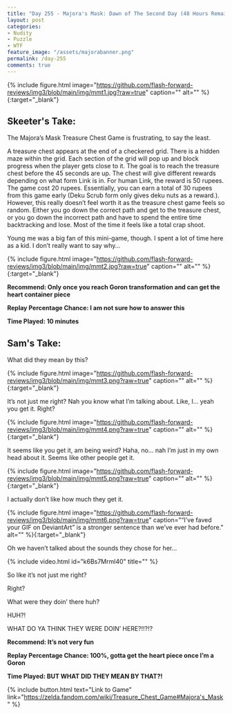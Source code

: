 ```yaml
---
title: "Day 255 - Majora's Mask: Dawn of The Second Day (48 Hours Remain) - Treasure Chest Game"
layout: post
categories:
- Nudity
- Puzzle
- WTF
feature_image: "/assets/majorabanner.png"
permalink: /day-255
comments: true
---
```


{% include figure.html image="https://github.com/flash-forward-reviews/img3/blob/main/img/mmt1.jpg?raw=true" caption="" alt="" %}{:target="_blank"}
 
## Skeeter's Take:

The Majora’s Mask Treasure Chest Game is frustrating, to say the least. 

A treasure chest appears at the end of a checkered grid. There is a hidden maze within the grid. Each section of the grid will pop up and block progress when the player gets close to it. The goal is to reach the treasure chest before the 45 seconds are up. The chest will give different rewards depending on what form Link is in. For human Link, the reward is 50 rupees. The game cost 20 rupees. Essentially, you can earn a total of 30 rupees from this game early (Deku Scrub form only gives deku nuts as a reward.). However, this really doesn’t feel worth it as the treasure chest game feels so random. Either you go down the correct path and get to the treasure chest, or you go down the incorrect path and have to spend the entire time backtracking and lose. Most of the time it feels like a total crap shoot. 

Young me was a big fan of this mini-game, though. I spent a lot of time here as a kid. I don’t really want to say why… 

{% include figure.html image="https://github.com/flash-forward-reviews/img3/blob/main/img/mmt2.jpg?raw=true" caption="" alt="" %}{:target="_blank"}

**Recommend: Only once you reach Goron transformation and can get the heart container piece**

**Replay Percentage Chance: I am not sure how to answer this**

**Time Played: 10 minutes**

## Sam's Take:

What did they mean by this?

{% include figure.html image="https://github.com/flash-forward-reviews/img3/blob/main/img/mmt3.png?raw=true" caption="" alt="" %}{:target="_blank"}

It’s not just me right? Nah you know what I’m talking about. Like, I... yeah you get it. Right?

{% include figure.html image="https://github.com/flash-forward-reviews/img3/blob/main/img/mmt4.png?raw=true" caption="" alt="" %}{:target="_blank"}

It seems like you get it, am being weird? Haha, no... nah I’m just in my own head about it. Seems like other people get it.

{% include figure.html image="https://github.com/flash-forward-reviews/img3/blob/main/img/mmt5.png?raw=true" caption="" alt="" %}{:target="_blank"}

I actually don’t like how much they get it.

{% include figure.html image="https://github.com/flash-forward-reviews/img3/blob/main/img/mmt6.png?raw=true" caption="“I’ve faved your GIF on DeviantArt” is a stronger sentence than we’ve ever had before." alt="" %}{:target="_blank"}

Oh we haven’t talked about the sounds they chose for her...

{% include video.html id="k6Bs7Mrml40" title="" %}

So like it’s not just me right?

Right?

What were they doin’ there huh?

HUH?!

WHAT DO YA THINK THEY WERE DOIN’ HERE?!!?!?

**Recommend: It’s not very fun**

**Replay Percentage Chance: 100%, gotta get the heart piece once I’m a Goron**

**Time Played: BUT WHAT DID THEY MEAN BY THAT?!** 

{% include button.html text="Link to Game" link="https://zelda.fandom.com/wiki/Treasure_Chest_Game#Majora's_Mask" %}